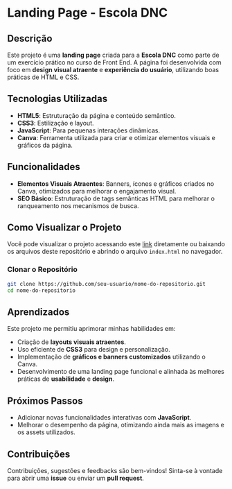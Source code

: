 # Landing Page - Escola DNC


## Descrição

Este projeto é uma **landing page** criada para a **Escola DNC** como parte de um exercício prático no curso de Front End. A página foi desenvolvida com foco em **design visual atraente** e **experiência do usuário**, utilizando boas práticas de HTML e CSS.

## Tecnologias Utilizadas

- **HTML5**: Estruturação da página e conteúdo semântico.
- **CSS3**: Estilização e layout.
- **JavaScript**: Para pequenas interações dinâmicas.
- **Canva**: Ferramenta utilizada para criar e otimizar elementos visuais e gráficos da página.

## Funcionalidades

- **Elementos Visuais Atraentes**: Banners, ícones e gráficos criados no Canva, otimizados para melhorar o engajamento visual.
- **SEO Básico**: Estruturação de tags semânticas HTML para melhorar o ranqueamento nos mecanismos de busca.

## Como Visualizar o Projeto

Você pode visualizar o projeto acessando este [link](https://enzovalencuela-landing-page-dnc.netlify.app) diretamente ou baixando os arquivos deste repositório e abrindo o arquivo `index.html` no navegador.

### Clonar o Repositório

```bash
git clone https://github.com/seu-usuario/nome-do-repositorio.git
cd nome-do-repositorio
```


## Aprendizados

Este projeto me permitiu aprimorar minhas habilidades em:

- Criação de **layouts visuais atraentes**.
- Uso eficiente de **CSS3** para design e personalização.
- Implementação de **gráficos e banners customizados** utilizando o Canva.
- Desenvolvimento de uma landing page funcional e alinhada às melhores práticas de **usabilidade** e **design**.

## Próximos Passos

- Adicionar novas funcionalidades interativas com **JavaScript**.
- Melhorar o desempenho da página, otimizando ainda mais as imagens e os assets utilizados.

## Contribuições

Contribuições, sugestões e feedbacks são bem-vindos! Sinta-se à vontade para abrir uma **issue** ou enviar um **pull request**.
